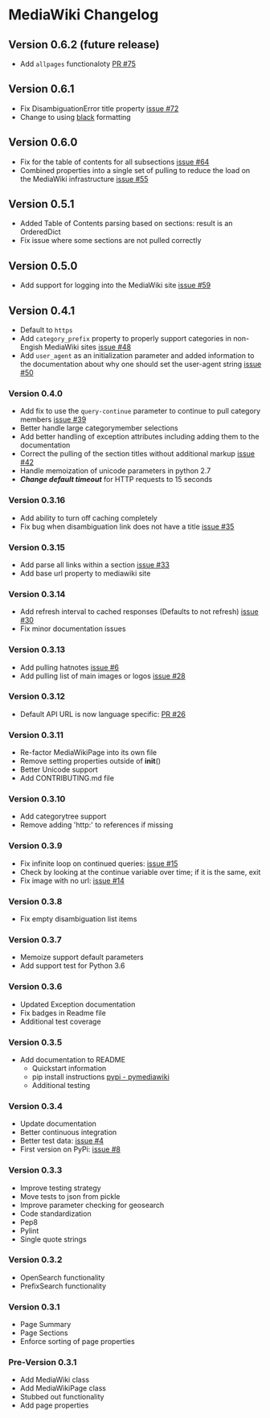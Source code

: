 # MediaWiki Changelog

## Version 0.6.2 (future release)

* Add `allpages` functionaloty [PR #75](https://github.com/barrust/mediawiki/pull/75)

## Version 0.6.1

* Fix DisambiguationError title property [issue #72](https://github.com/barrust/mediawiki/issues/72)
* Change to using [black](https://github.com/ambv/black) formatting

## Version 0.6.0

* Fix for the table of contents for all subsections [issue #64](https://github.com/barrust/mediawiki/issues/64)
* Combined properties into a single set of pulling to reduce the load on the MediaWiki infrastructure [issue #55](https://github.com/barrust/mediawiki/issues/55)

## Version 0.5.1

* Added Table of Contents parsing based on sections: result is an OrderedDict
* Fix issue where some sections are not pulled correctly

## Version 0.5.0

* Add support for logging into the MediaWiki site [issue #59](https://github.com/barrust/mediawiki/issues/59)

## Version 0.4.1

* Default to `https`
* Add `category_prefix` property to properly support categories in non-Engish
MediaWiki sites [issue #48](https://github.com/barrust/mediawiki/issues/48)
* Add `user_agent` as an initialization parameter and added information to the
documentation about why one should set the user-agent string [issue #50](https://github.com/barrust/mediawiki/issues/50)

### Version 0.4.0

* Add fix to use the `query-continue` parameter to continue to pull category
members [issue #39](https://github.com/barrust/mediawiki/issues/39)
* Better handle large categorymember selections
* Add better handling of exception attributes including adding them to the
documentation
* Correct the pulling of the section titles without additional markup [issue #42](https://github.com/barrust/mediawiki/issues/42)
* Handle memoization of unicode parameters in python 2.7
* ***Change default timeout*** for HTTP requests to 15 seconds

### Version 0.3.16

* Add ability to turn off caching completely
* Fix bug when disambiguation link does not have a title [issue #35](https://github.com/barrust/mediawiki/issues/35)

### Version 0.3.15

* Add parse all links within a section [issue #33](https://github.com/barrust/mediawiki/issues/33)
* Add base url property to mediawiki site

### Version 0.3.14

* Add refresh interval to cached responses (Defaults to not refresh)
[issue #30](https://github.com/barrust/mediawiki/issues/30)
* Fix minor documentation issues

### Version 0.3.13

* Add pulling hatnotes [issue #6](https://github.com/barrust/mediawiki/issues/6)
* Add pulling list of main images or logos [issue #28](https://github.com/barrust/mediawiki/issues/28)

### Version 0.3.12

* Default API URL is now language specific: [PR #26](https://github.com/barrust/mediawiki/pull/26)

### Version 0.3.11

* Re-factor MediaWikiPage into its own file
* Remove setting properties outside of __init__()
* Better Unicode support
* Add CONTRIBUTING.md file

### Version 0.3.10

* Add categorytree support
* Remove adding 'http:' to references if missing

### Version 0.3.9

* Fix infinite loop on continued queries: [issue #15](https://github.com/barrust/mediawiki/issues/15)
 * Check by looking at the continue variable over time; if it is the same, exit
* Fix image with no url: [issue #14](https://github.com/barrust/mediawiki/issues/14)

### Version 0.3.8

* Fix empty disambiguation list items


### Version 0.3.7

* Memoize support default parameters
* Add support test for Python 3.6


### Version 0.3.6

* Updated Exception documentation
* Fix badges in Readme file
* Additional test coverage


### Version 0.3.5

* Add documentation to README
  * Quickstart information
  * pip install instructions [pypi - pymediawiki](https://pypi.python.org/pypi/pymediawiki/)
  * Additional testing


### Version 0.3.4

* Update documentation
* Better continuous integration
* Better test data: [issue #4](https://github.com/barrust/mediawiki/issues/4)
* First version on PyPi: [issue #8](https://github.com/barrust/mediawiki/issues/8)

### Version 0.3.3

* Improve testing strategy
 * Move tests to json from pickle
* Improve parameter checking for geosearch
* Code standardization
 * Pep8
 * Pylint
 * Single quote strings


### Version 0.3.2

* OpenSearch functionality
* PrefixSearch functionality


### Version 0.3.1

* Page Summary
* Page Sections
* Enforce sorting of page properties


### Pre-Version 0.3.1

* Add MediaWiki class
* Add MediaWikiPage class
* Stubbed out functionality
* Add page properties
